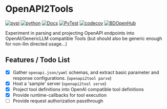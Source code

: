# OpenAPI2Tools

[![pypi](https://img.shields.io/pypi/v/openapi2callables.svg)](https://pypi.org/project/openapi2callables/)
[![python](https://img.shields.io/pypi/pyversions/openapi2callables.svg)](https://pypi.org/project/openapi2callables/)
[![Docs](https://readthedocs.org/projects/openapi2callables/badge/?version=latest)](https://openapi2callables.readthedocs.io/en/latest/)
[![PyTest](https://github.com/andrewbolster/openapi2callables/actions/workflows/pytest.yml/badge.svg)](https://github.com/andrewbolster/openapi2callables/actions/workflows/pytest.yml)
[![codecov](https://codecov.io/gh/andrewbolster/openapi2callables/branch/main/graphs/badge.svg)](https://codecov.io/github/andrewbolster/openapi2callables)
[![BDOpenHub](https://www.openhub.net/p/openapi2callables/widgets/project_thin_badge.gif)](https://www.openhub.net/p/openapi2callables)

Experiment in parsing and projecting OpenAPI endpoints into OpenAI/GenericLLM compatible Tools (but should also be generic enough for non-llm directed usage...)

## Features / Todo List

-   [x] Gather `openapi.json/yaml` schemas, and extract basic parameter and response configurations. (`openapi2tool parse`)
-   [x] Host a 'sample' server (`openapi2tool serve`)
-   [x] Project tool definitions into OpenAI compatible tool definitions
-   [x] Provide runtime-callbacks for tool execution
-   [ ] Provide request authorization passthrough
